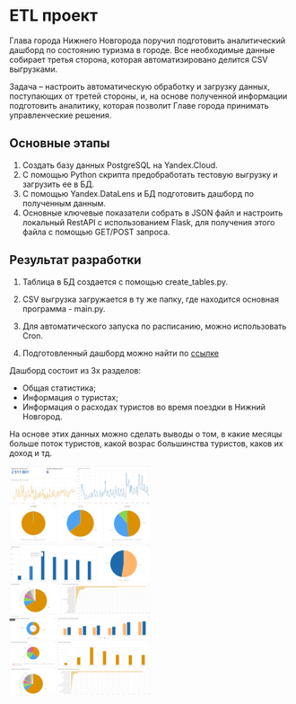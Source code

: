 # ETL проект

Глава города Нижнего Новгорода поручил подготовить аналитический дашборд по состоянию туризма в городе. 
Все необходимые данные собирает третья сторона, которая автоматизировано делится CSV выгрузками. 

Задача – настроить автоматическую обработку и загрузку данных, поступающих от третей стороны, и, на основе полученной информации подготовить аналитику, которая позволит Главе города принимать управленческие решения.

## Основные этапы

  1. Создать базу данных PostgreSQL на Yandex.Cloud.
  2. С помощью Python скрипта предобработать тестовую выгрузку и загрузить ее в БД. 
  3. С помощью Yandex.DataLens и БД подготовить дашборд по полученным данным. 
  4. Основные ключевые показатели собрать в JSON файл и настроить локальный RestAPI с использованием Flask, для получения этого файла с помощью GET/POST запроса.

## Результат разработки

  1. Таблица в БД создается с помощью create_tables.py.

  2. CSV выгрузка загружается в ту же папку, где находится основная программа - main.py.
  3. Для автоматического запуска по расписанию, можно использовать Cron.
  4. Подготовленный дашборд можно найти по [ссылке](https://datalens.yandex.ru/12xjxqvxv0yir-sostoyanie-turizma-v-g-nizhniy-novgorod-na-1-polugodie)

  Дашборд состоит из 3х разделов:
  
  - Общая статистика;
  - Информация о туристах;
  - Информация о расходах туристов во время поездки в Нижний Новгород.
  
  На основе этих данных можно сделать выводы о том, в какие месяцы больше поток туристов, какой возрас большинства туристов, каков их доход и тд.
  
<img src="https://github.com/Mornonad/Test_task/blob/main/resourses/1.PNG" alt= “[Дэшборд1” width="50%" height="50%">
<img src="https://github.com/Mornonad/Test_task/blob/main/resourses/2.PNG" alt= “[Дэшборд2” width="50%" height="50%">
<img src="https://github.com/Mornonad/Test_task/blob/main/resourses/3.PNG" alt= “[Дэшборд3” width="50%" height="50%">

